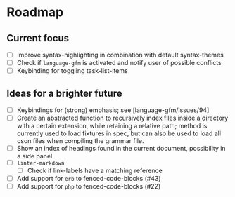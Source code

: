 # Roadmap

## Current focus

- [ ] Improve syntax-highlighting in combination with default syntax-themes
- [ ] Check if `language-gfm` is activated and notify user of possible conflicts
- [ ] Keybinding for toggling task-list-items

## Ideas for a brighter future

- [ ] Keybindings for (strong) emphasis; see [language-gfm/issues/94]
- [ ] Create an abstracted function to recursively index files inside a directory with a certain extension, while retaining a relative path; method is currently used to load fixtures in spec, but can also be used to load all cson files when compiling the grammar file.
- [ ] Show an index of headings found in the current document, possibility in a side panel
- [ ] `linter-markdown`
  - [ ] Check if link-labels have a matching reference
- [ ] Add support for `erb` to fenced-code-blocks (#43)
- [ ] Add support for `php` to fenced-code-blocks (#22)
